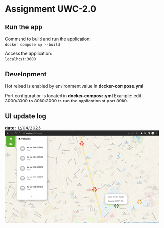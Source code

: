 # Assignment UWC-2.0

## Run the app
Command to build and run the application: <br>
`docker compose up --build`

Access the application: <br>
`localhost:3000`

## Development
Hot reload is enabled by environment value in **docker-compose.yml**

Port configuration is located in **docker-compose.yml**
Example: edit 3000:3000 to 8080:3000 to run the application at port 8080.

## UI update log
**date:** 12/04/2023
![UI update date 12/04/2023](src/resources/UI_update_12042023.png)